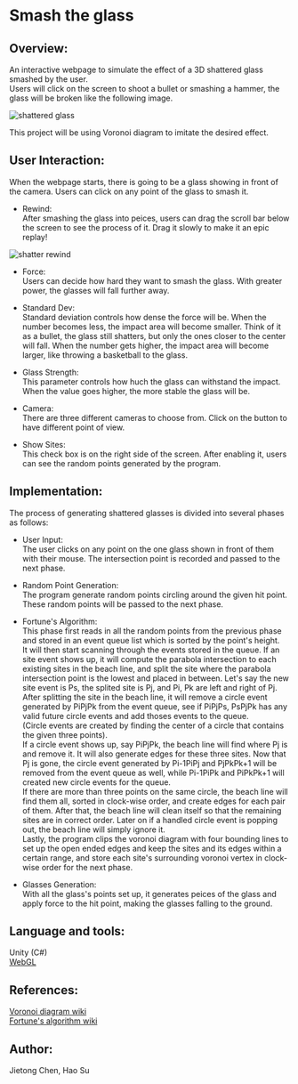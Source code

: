 # Smash the glass

## Overview:  
An interactive webpage to simulate the effect of a 3D shattered glass smashed by the user.  
Users will click on the screen to shoot a bullet or smashing a hammer, the glass will be broken like the following image.  
 
![shattered glass](https://drive.google.com/uc?export=view&id=1EuKjnj3kKTyoZ5VedaaGtjSufCocUw9K)

This project will be using Voronoi diagram to imitate the desired effect.  

## User Interaction:  
When the webpage starts, there is going to be a glass showing in front of the camera. Users can click on any point of the glass to smash it.

- Rewind:  
After smashing the glass into peices, users can drag the scroll bar below the screen to see the process of it. Drag it slowly to make it an epic replay!

![shatter rewind](https://drive.google.com/uc?export=view&id=1-unrMa9HZAYlKRz8h0O7FYPQ3JagxbJ3)

- Force:  
Users can decide how hard they want to smash the glass. With greater power, the glasses will fall further away.

- Standard Dev:  
Standard deviation controls how dense the force will be. When the number becomes less, the impact area will become smaller. Think of it as a bullet, the glass still shatters, but only the ones closer to the center will fall. When the number gets higher, the impact area will become larger, like throwing a basketball to the glass.

- Glass Strength:  
This parameter controls how huch the glass can withstand the impact. When the value goes higher, the more stable the glass will be.

- Camera:  
There are three different cameras to choose from. Click on the button to have different point of view.

- Show Sites:  
This check box is on the right side of the screen. After enabling it, users can see the random points generated by the program.

## Implementation:
The process of generating shattered glasses is divided into several phases as follows: 

- User Input:  
  The user clicks on any point on the one glass shown in front of them with their mouse. The intersection point is recorded and passed to the next phase.

- Random Point Generation:  
  The program generate random points circling around the given hit point. These random points will be passed to the next phase.

- Fortune's Algorithm:  
  This phase first reads in all the random points from the previous phase and stored in an event queue list which is sorted by the point's height.  
  It will then start scanning through the events stored in the queue. If an site event shows up, it will compute the parabola intersection to each existing sites in the beach line, and split the site where the parabola intersection point is the lowest and placed in between. Let's say the new site event is Ps, the splited site is Pj, and Pi, Pk are left and right of Pj. After splitting the site in the beach line, it will remove a circle event generated by PiPjPk from the event queue, see if PiPjPs, PsPjPk has any valid future circle events and add thoses events to the queue.  
  (Circle events are created by finding the center of a circle that contains the given three points).  
  If a circle event shows up, say PiPjPk, the beach line will find where Pj is and remove it. It will also generate edges for these three sites. Now that Pj is gone, the circle event generated by Pi-1PiPj and PjPkPk+1 will be removed from the event queue as well, while Pi-1PiPk and PiPkPk+1 will created new circle events for the queue.  
  If there are more than three points on the same circle, the beach line will find them all, sorted in clock-wise order, and create edges for each pair of them. After that, the beach line will clean itself so that the remaining sites are in correct order. Later on if a handled circle event is popping out, the beach line will simply ignore it.  
  Lastly, the program clips the voronoi diagram with four bounding lines to set up the open ended edges and keep the sites and its edges within a certain range, and store each site's surrounding voronoi vertex in clock-wise order for the next phase.

- Glasses Generation:  
  With all the glass's points set up, it generates peices of the glass and apply force to the hit point, making the glasses falling to the ground.

## Language and tools:  
Unity (C#)  
[WebGL](http://learningwebgl.com/blog/?p=11)  

## References:  
[Voronoi diagram wiki](https://en.wikipedia.org/wiki/Voronoi_diagram)  
[Fortune's algorithm wiki](https://en.wikipedia.org/wiki/Fortune%27s_algorithm)

## Author:  
Jietong Chen, Hao Su
